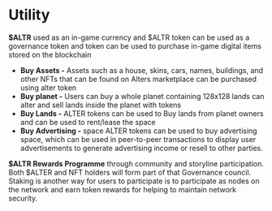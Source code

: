 # Utility

**$ALTR** used as an in-game currency and $ALTR token can be used as a governance token and token can be used to purchase in-game digital items stored on the blockchain

* **Buy Assets -** Assets such as a house, skins, cars, names, buildings, and other NFTs that can be found on Alters marketplace can be purchased using alter token
* **Buy planet  -** Users can buy a whole planet containing 128x128 lands can alter and sell lands inside the planet with tokens
* **Buy Lands -** ALTER tokens can be used to Buy lands from planet owners and can be used to rent/lease the space
* **Buy Advertising -** space ALTER tokens can be used to buy advertising space, which can be used in peer-to-peer transactions to display user advertisements to generate advertising income or resell to other parties.

**$ALTR Rewards Programme** through community and storyline participation. Both $ALTER and NFT holders will form part of that Governance council. Staking is another way for users to participate is to participate as nodes on the network and earn token rewards for helping to maintain network security.
